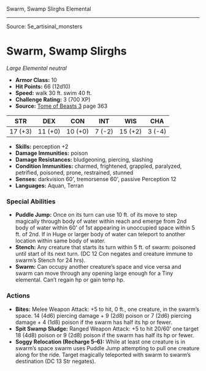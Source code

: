 <MonsterName/>Swarm, Swamp Slirghs</MonsterName>
<CreatureType/>Elemental</CreatureType>



---

Source: 5e_artisinal_monsters

# Swarm, Swamp Slirghs

*Large* *Elemental* *neutral*

- **Armor Class:** 10
- **Hit Points:** 66 (12d10)
- **Speed:** walk 30 ft. swim 40 ft.
- **Challenge Rating:** 3 (700 XP)
- **Source:** [Tome of Beasts 3](https://koboldpress.com/kpstore/product/tome-of-beasts-3-for-5th-edition/) page 363

| STR | DEX | CON | INT | WIS | CHA |
| --- | --- | --- | --- | --- | --- |
| 17 (+3) | 11 (+0) | 10 (+0) | 7 (-2) | 15 (+2) | 3 (-4) |

- **Skills:** perception +2
- **Damage Immunities:** poison
- **Damage Resistances:** bludgeoning, piercing, slashing
- **Condition Immunities:** charmed, frightened, grappled, paralyzed, petrified, poisoned, prone, restrained, stunned
- **Senses:** darkvision 60', tremorsense 60', passive Perception 12
- **Languages:** Aquan, Terran

### Special Abilities

- **Puddle Jump:** Once on its turn can use 10 ft. of its move to step magically through body of water within reach and emerge from 2nd body of water within 60' of 1st appearing in unoccupied space within 5 ft. of 2nd. If in Huge or larger body of water can teleport to another location within same body of water.
- **Stench:** Any creature that starts its turn within 5 ft. of swarm: poisoned until start of its next turn. (DC 12 Con negates and creature immune to swarm’s Stench for 24 hrs).
- **Swarm:** Can occupy another creature’s space and vice versa and swarm can move through any opening large enough for a Tiny elemental. Can’t regain hp or gain temp hp.

### Actions

- **Bites:** Melee Weapon Attack: +5 to hit, 0 ft., one creature, in the swarm’s space. 14 (4d6) piercing damage + 9 (2d8) poison or 7 (2d6) piercing damage + 4 (1d8) poison if the swarm has half its hp or fewer.
- **Spit Swamp Sludge:** Ranged Weapon Attack: +5 to hit 20/60' one target 18 (4d8) poison or 9 (2d8) poison if the swarm has half its hp or fewer.
- **Soggy Relocation (Recharge 5–6):** While at least one creature is in swarm’s space swarm uses Puddle Jump attempting to pull one creature along for the ride. Target magically teleported with swarm to swarm’s destination (DC 13 Str negates).




